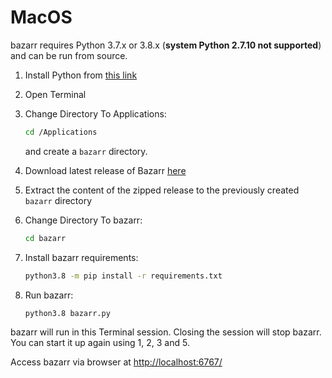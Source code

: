 # MacOS

bazarr requires Python 3.7.x or 3.8.x (**system Python 2.7.10 not supported**) and can be run from source.

1. Install Python from [this link](https://www.python.org/ftp/python/3.8.6/python-3.8.6-macosx10.9.pkg)
1. Open Terminal
1. Change Directory To Applications:

    ```bash
    cd /Applications
    ```

    and create a `bazarr` directory.
1. Download latest release of Bazarr [here](https://github.com/morpheus65535/bazarr/releases/latest/download/bazarr.zip)
1. Extract the content of the zipped release to the previously created `bazarr` directory
1. Change Directory To bazarr:

    ```bash
    cd bazarr
    ```

1. Install bazarr requirements:

    ```bash
    python3.8 -m pip install -r requirements.txt
    ```

1. Run bazarr:

    ```bash
    python3.8 bazarr.py
    ```

bazarr will run in this Terminal session. Closing the session will stop bazarr. You can start it up again using 1, 2, 3 and 5.

Access bazarr via browser at [http://localhost:6767/](http://localhost:6767/)
